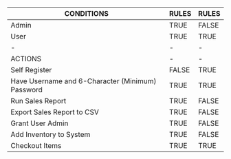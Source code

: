 | CONDITIONS | RULES |RULES |
|----------  |---------|-----|
| Admin      | TRUE| FALSE |
| User       | TRUE| TRUE |
|            -          | -  |  - |
|        ACTIONS        |-|-|
|Self Register | FALSE  |  TRUE |
|Have Username and 6-Character (Minimum) Password  | TRUE  |  TRUE |
|Run Sales Report | TRUE  |  FALSE |
|Export Sales Report to CSV | TRUE  |  FALSE |
|Grant User Admin | TRUE  |  FALSE |
|Add Inventory to System| TRUE  |  FALSE |
|Checkout Items | TRUE  | TRUE |





